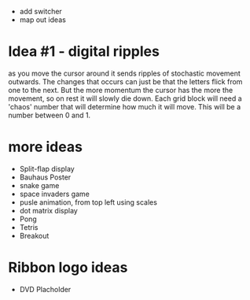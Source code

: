 - add switcher
- map out ideas

# Idea #1 - digital ripples

as you move the cursor around it sends ripples of stochastic movement outwards. The changes that
occurs can just be that the letters flick from one to the next. But the more momentum the cursor
has the more the movement, so on rest it will slowly die down. Each grid block will need a 'chaos'
number that will determine how much it will move. This will be a number between 0 and 1.

# more ideas

- Split-flap display
- Bauhaus Poster
- snake game
- space invaders game
- pusle animation, from top left using scales
- dot matrix display
- Pong
- Tetris
- Breakout

# Ribbon logo ideas

- DVD Placholder
